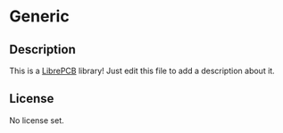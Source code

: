 # Generic

## Description

This is a [LibrePCB](https://librepcb.org) library!
Just edit this file to add a description about it.

## License

No license set.

